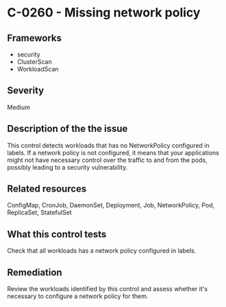 # C-0260 - Missing network policy

## Frameworks
* security
* ClusterScan
* WorkloadScan
 
## Severity
Medium

## Description of the the issue
This control detects workloads that has no NetworkPolicy configured in labels. If a network policy is not configured, it means that your applications might not have necessary control over the traffic to and from the pods, possibly leading to a security vulnerability.
 
## Related resources
ConfigMap, CronJob, DaemonSet, Deployment, Job, NetworkPolicy, Pod, ReplicaSet, StatefulSet
 
## What this control tests 
Check that all workloads has a network policy configured in labels.
 
## Remediation
Review the workloads identified by this control and assess whether it's necessary to configure a network policy for them.
 

